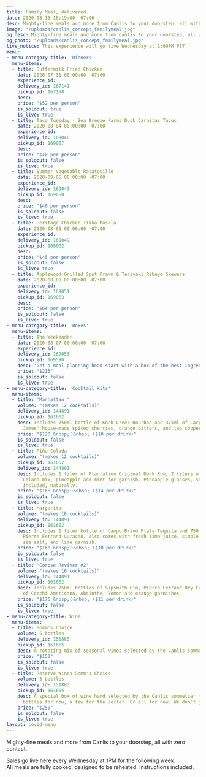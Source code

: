 ```yaml
---
title: Family Meal, delivered.
date: 2020-03-13 16:19:00 -07:00
desc: Mighty-fine meals and more from Canlis to your doorstep, all with zero contact.
image: "/uploads/canlis_concept_familymeal.jpg"
og_desc: Mighty-fine meals and more from Canlis to your doorstep, all with zero contact.
og_photo: "/uploads/canlis_concept_familymeal.jpg"
live_notice: This experience will go live Wednesday at 1:00PM PST
menu:
- menu-category-title: 'Dinners'
  menu-items:
  - title: Buttermilk Fried Chicken
    date: 2020-07-31 00:00:00 -07:00
    experience_id:
    delivery_id: 167141
    pickup_id: 167158
    desc:
    price: "$52 per person"
    is_soldout: true
    is_live: true
  - title: Taco Tuesday - Sea Breeze Farms Duck Carnitas Tacos
    date: 2020-08-04 00:00:00 -07:00
    experience_id:
    delivery_id: 169040
    pickup_id: 169057
    desc:
    price: "$40 per person"
    is_soldout: false
    is_live: true
  - title: Summer Vegetable Ratatouille
    date: 2020-08-05 00:00:00 -07:00
    experience_id:
    delivery_id: 169045
    pickup_id: 169060
    desc:
    price: "$40 per person"
    is_soldout: false
    is_live: true
  - title: Heritage Chicken Tikka Masala
    date: 2020-08-06 00:00:00 -07:00
    experience_id:
    delivery_id: 169049
    pickup_id: 169062
    desc:
    price: "$45 per person"
    is_soldout: false
    is_live: true
  - title: Applewood-Grilled Spot Prawn & Teriyaki Ribeye Skewers
    date: 2020-08-08 00:00:00 -07:00
    experience_id:
    delivery_id: 169051
    pickup_id: 169063
    desc:
    price: "$64 per person"
    is_soldout: false
    is_live: true
- menu-category-title: 'Boxes'
  menu-items:
  - title: The Weekender
    date: 2020-08-07 00:00:00 -07:00
    experience_id:
    delivery_id: 169053
    pickup_id: 169590
    desc: "Get a meal planning head start with a box of the best ingredients we can get our hands on, perfect for a weekend of brunches, bbq's, and outdoor eating."
    price: "$215"
    is_soldout: false
    is_live: true
- menu-category-title: 'Cocktail Kits'
  menu-items:
  - title: 'Manhattan '
    volume: "(makes 12 cocktails)"
    delivery_id: 144891
    pickup_id: 161662
    desc: Includes 750ml bottle of Knob Creek Bourbon and 375ml of Carpano Antica,
      James' house-made spiced cherries, orange bitters, and two copper garnish picks.
    price: "$120 &nbsp;⁘&nbsp; ($10 per drink)"
    is_soldout: false
    is_live: true
  - title: Piña Colada
    volume: "(makes 12 cocktails)"
    pickup_id: 161662
    delivery_id: 144891
    desc: Includes 1 liter of Plantation Original Dark Rum, 2 liters of Canlis Pina
      Colada mix, pineapple and mint for garnish. Pineapple glasses, straws and umbrellas
      included, naturally.
    price: "$168 &nbsp;⁘&nbsp; ($14 per drink)"
    is_soldout: false
    is_live: true
  - title: Margarita
    volume: "(makes 16 cocktails)"
    delivery_id: 144891
    pickup_id: 161662
    desc: Includes 1 liter bottle of Campo Bravo Plata Tequila and 750ml bottle of
      Pierre Ferrand Curacao. Also comes with fresh lime juice, simple syrup, Jacobsen
      sea salt, and lime garnish.
    price: "$160 &nbsp;⁘&nbsp; ($10 per drink)"
    is_soldout: false
    is_live: true
  - title: 'Corpse Reviver #2'
    volume: "(makes 16 cocktails)"
    delivery_id: 144891
    pickup_id: 161662
    desc: Includes 750ml bottles of Sipsmith Gin, Pierre Ferrand Dry Curacao and 375ml
      of Cocchi Americano, Absinthe, lemon and orange garnishes
    price: "$176 &nbsp;⁘&nbsp; ($11 per drink)"
    is_soldout: false
    is_live: true
- menu-category-title: Wine
  menu-items:
  - title: Somm's Choice
    volume: 5 bottles
    delivery_id: 151883
    pickup_id: 161665
    desc: A rotating mix of seasonal wines selected by the Canlis sommelier team.
    price: "$150"
    is_soldout: false
    is_live: true
  - title: Reserve Wines Somm's Choice
    volume: 5 bottles
    delivery_id: 151883
    pickup_id: 161665
    desc: A special box of wine hand selected by the Canlis sommelier team. A few
      bottles for now, a few for the cellar. Or all for now. We don’t judge.
    price: "$250"
    is_soldout: false
    is_live: true
layout: covid-menu
---
```


Mighty-fine meals and more from Canlis to your doorstep, all with zero contact.

Sales go live here every Wednesday at 1PM for the following week.<br> All meals are fully cooked, designed to be reheated. Instructions included.
